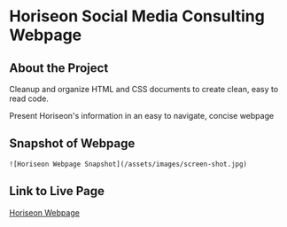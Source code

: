 
# Horiseon Social Media Consulting Webpage

## About the Project

Cleanup and organize HTML and CSS documents to create clean, easy to read code.

Present Horiseon's information in an easy to navigate, concise webpage

## Snapshot of Webpage

    ![Horiseon Webpage Snapshot](/assets/images/screen-shot.jpg)

## Link to Live Page

[Horiseon Webpage](https://allanaleerskov.github.io/Horiseon-Webpage/)